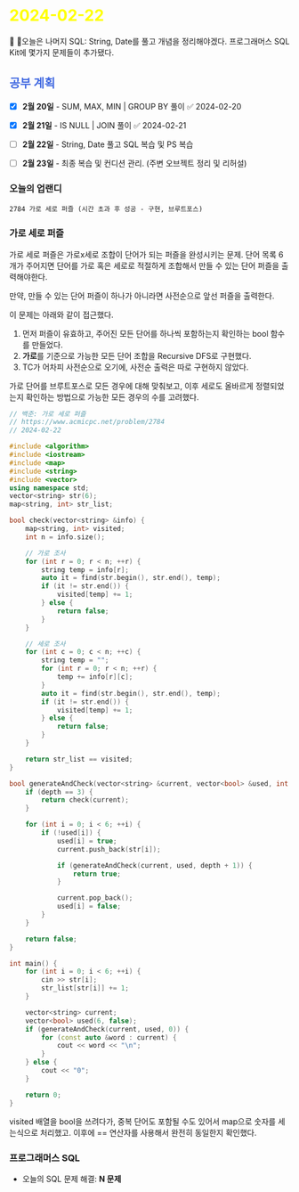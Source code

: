 # <span style="color:yellow">2024-02-22</span>

오늘은 나머지 SQL: String, Date를 풀고 개념을 정리해야겠다.
프로그래머스 SQL Kit에 몇가지 문제들이 추가됐다.

## <span style="color:royalblue">공부 계획</span>
- [x] **2월 20일** - SUM, MAX, MIN | GROUP BY 풀이 ✅ 2024-02-20
- [x] **2월 21일** - IS NULL | JOIN 풀이 ✅ 2024-02-21
- [ ] **2월 22일** - String, Date 풀고 SQL 복습 및 PS 복습
- [ ] **2월 23일** - 최종 복습 및 컨디션 관리. (주변 오브젝트 정리 및 리허설)



### 오늘의 업랜디
```
2784 가로 세로 퍼즐 (시간 초과 후 성공 - 구현, 브루트포스)
```



### 가로 세로 퍼즐
가로 세로 퍼즐은 가로x세로 조합이 단어가 되는 퍼즐을 완성시키는 문제. 단어 목록 6개가 주어지면 단어를 가로 혹은 세로로 적절하게 조합해서 만들 수 있는 단어 퍼즐을 출력해야한다.

만약, 만들 수 있는 단어 퍼즐이 하나가 아니라면 사전순으로 앞선 퍼즐을 출력한다.

이 문제는 아래와 같이 접근했다.
1. 먼저 퍼즐이 유효하고, 주어진 모든 단어를 하나씩 포함하는지 확인하는 bool 함수를 만들었다.
2. **가로**를 기준으로 가능한 모든 단어 조합을 Recursive DFS로 구현했다.
3. TC가 어차피 사전순으로 오기에, 사전순 출력은 따로 구현하지 않았다.

가로 단어를 브루트포스로 모든 경우에 대해 맞춰보고, 이후 세로도 올바르게 정렬되었는지 확인하는 방법으로 가능한 모든 경우의 수를 고려했다.

```cpp
// 백준: 가로 세로 퍼즐
// https://www.acmicpc.net/problem/2784
// 2024-02-22

#include <algorithm>
#include <iostream>
#include <map>
#include <string>
#include <vector>
using namespace std;
vector<string> str(6);
map<string, int> str_list;

bool check(vector<string> &info) {
    map<string, int> visited;
    int n = info.size();

    // 가로 조사
    for (int r = 0; r < n; ++r) {
        string temp = info[r];
        auto it = find(str.begin(), str.end(), temp);
        if (it != str.end()) {
            visited[temp] += 1;
        } else {
            return false;
        }
    }

    // 세로 조사
    for (int c = 0; c < n; ++c) {
        string temp = "";
        for (int r = 0; r < n; ++r) {
            temp += info[r][c];
        }
        auto it = find(str.begin(), str.end(), temp);
        if (it != str.end()) {
            visited[temp] += 1;
        } else {
            return false;
        }
    }

    return str_list == visited;
}

bool generateAndCheck(vector<string> &current, vector<bool> &used, int depth) {
    if (depth == 3) {
        return check(current);
    }

    for (int i = 0; i < 6; ++i) {
        if (!used[i]) {
            used[i] = true;
            current.push_back(str[i]);

            if (generateAndCheck(current, used, depth + 1)) {
                return true;
            }

            current.pop_back();
            used[i] = false;
        }
    }

    return false;
}

int main() {
    for (int i = 0; i < 6; ++i) {
        cin >> str[i];
        str_list[str[i]] += 1;
    }

    vector<string> current;
    vector<bool> used(6, false);
    if (generateAndCheck(current, used, 0)) {
        for (const auto &word : current) {
            cout << word << "\n";
        }
    } else {
        cout << "0";
    }

    return 0;
}
```

visited 배열을 bool을 쓰려다가, 중복 단어도 포함될 수도 있어서 map으로 숫자를 세는식으로 처리했고. 이후에 == 연산자를 사용해서 완전히 동일한지 확인했다.



### 프로그래머스 SQL
- 오늘의 SQL 문제 해결: **N 문제**